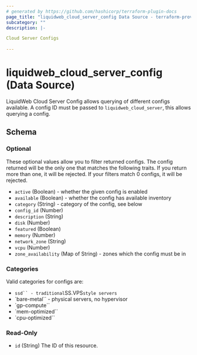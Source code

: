 ```yaml
---
# generated by https://github.com/hashicorp/terraform-plugin-docs
page_title: "liquidweb_cloud_server_config Data Source - terraform-provider-liquidweb"
subcategory: ""
description: |-

Cloud Server Configs
  
---
```


# liquidweb_cloud_server_config (Data Source)

LiquidWeb Cloud Server Config allows querying of different configs available.
A config ID must be passed to `liquidweb_cloud_server`, this allows querying a config.

<!-- schema generated by tfplugindocs -->
## Schema

### Optional

These optional values allow you to filter returned configs.
The config returned will be the only one that matches the following traits.
If you return more than one, it will be rejected.
If your filters match 0 configs, it will be rejected.

- `active` (Boolean) - whether the given config is enabled
- `available` (Boolean) - whether the config has available inventory
- `category` (String) - category of the config, see below
- `config_id` (Number)
- `description` (String)
- `disk` (Number)
- `featured` (Boolean)
- `memory` (Number)
- `network_zone` (String)
- `vcpu` (Number)
- `zone_availability` (Map of String) - zones which the config must be in

### Categories

Valid categories for configs are:

- `ssd`` - traditional`SS.VPS`style servers`
- `bare-metal`` - physical servers, no hypervisor
- `gp-compute``
- `mem-optimized``
- `cpu-optimized``

### Read-Only

- `id` (String) The ID of this resource.
